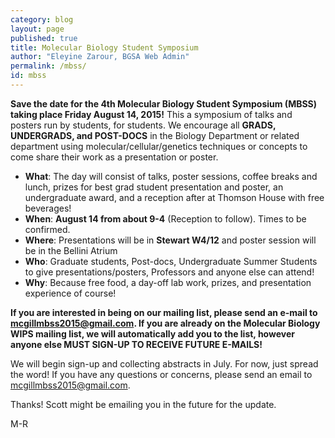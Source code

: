 ```yaml
---
category: blog
layout: page
published: true
title: Molecular Biology Student Symposium
author: "Eleyine Zarour, BGSA Web Admin"
permalink: /mbss/
id: mbss
---
```



**Save the date for the 4th Molecular Biology Student Symposium (MBSS) taking place Friday August 14, 2015!** This a symposium of talks and posters run by students, for students.  We encourage all **GRADS, UNDERGRADS, and POST-DOCS** in the Biology Department or related department using molecular/cellular/genetics techniques or concepts to come share their work as a presentation or poster. 
 
* **What**: The day will consist of talks, poster sessions, coffee breaks and lunch, prizes for best grad student presentation and poster, an undergraduate award, and a reception after at Thomson House with free beverages!
* **When**: **August 14 from about 9-4** (Reception to follow). Times to be confirmed.
* **Where**: Presentations will be in **Stewart W4/12** and poster session will be in the Bellini Atrium
* **Who**: Graduate students, Post-docs, Undergraduate Summer Students to give presentations/posters, Professors and anyone else can attend!
* **Why**: Because free food, a day-off lab work, prizes, and presentation experience of course!
 
**If you are interested in being on our mailing list, please send an e-mail to mcgillmbss2015@gmail.com. If you are already on the Molecular Biology WIPS mailing list, we will automatically add you to the list, however anyone else MUST SIGN-UP TO RECEIVE FUTURE E-MAILS!**
 
We will begin sign-up and collecting abstracts in July.  For now, just spread the word! If you have any questions or concerns, please send an email to mcgillmbss2015@gmail.com.


Thanks! Scott might be emailing you in the future for the update.

M-R
